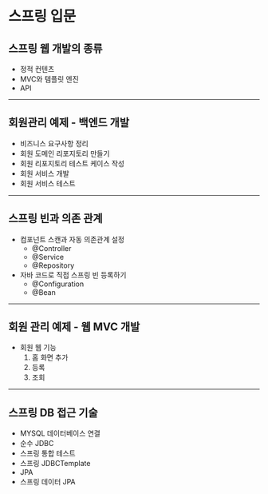 # 스프링 입문

## 스프링 웹 개발의 종류
* 정적 컨텐츠
* MVC와 템플릿 엔진
* API
<hr/>

## 회원관리 예제 - 백엔드 개발
* 비즈니스 요구사항 정리
* 회원 도메인 리포지토리 만들기
* 회원 리포지토리 테스트 케이스 작성
* 회원 서비스 개발
* 회원 서비스 테스트
<hr/>

## 스프링 빈과 의존 관계
* 컴포넌트 스캔과 자동 의존관계 설정
  * @Controller
  * @Service
  * @Repository
* 자바 코드로 직접 스프링 빈 등록하기
  * @Configuration
  * @Bean
<hr/>

## 회원 관리 예제 - 웹 MVC 개발
* 회원 웹 기능
  1. 홈 화면 추가
  2. 등록
  3. 조회
<hr/>

## 스프링 DB 접근 기술
* MYSQL 데이터베이스 연결
* 순수 JDBC
* 스프링 통합 테스트
* 스프링 JDBCTemplate
* JPA
* 스프링 데이터 JPA